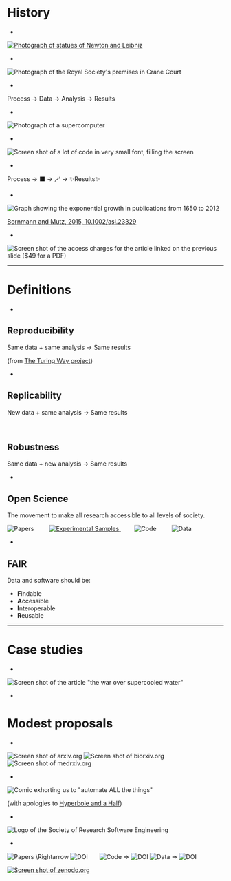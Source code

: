 # History

-

[![Photograph of statues of Newton and Leibniz](./images/newton_leibniz.jpg) <!-- .element: width="1000px" -->](https://commons.wikimedia.org/wiki/File:Statues_of_Isaac_Newton_and_Gottfried_Leibniz.jpg)

-

![Photograph of the Royal Society's premises in Crane Court](./images/rs.jpg) <!-- .element: width="700px" -->

-

Process $\rightarrow$ Data $\rightarrow$ Analysis $\rightarrow$ Results

-

![Photograph of a supercomputer](./images/supercomputer.jpg) <!-- .element: width="1200px" -->

-

![Screen shot of a lot of code in very small font, filling the screen](./images/lots_of_code.png) <!-- .element: width="1800px" -->

-

Process $\rightarrow$ ⬛ $\rightarrow$ 🪄 $\rightarrow$ ✨Results✨

-

![Graph showing the exponential growth in publications from 1650 to 2012](./images/publications.png) <!-- .element: width="800px" -->

[Bornmann and  Mutz, 2015, 10.1002/asi.23329](https://doi.org/10.1002/asi.23329)

-

![Screen shot of the access charges for the article linked on the previous slide ($49 for a PDF)](./images/access_charges.png)<!-- .element: width="700px" -->

---

# Definitions

-

## Reproducibility

<span class="fragment fade-in" data-fragment-index="1">Same data</span>
<span class="fragment fade-in" data-fragment-index="2">$+$ same analysis</span>
<span class="fragment fade-in" data-fragment-index="3">$\rightarrow$ Same results</span>

<span class="fragment fade-in" data-fragment-index="4">(from [The Turing Way project](https://the-turing-way.netlify.app/reproducible-research/overview/overview-definitions.html))</span>

-

## Replicability

New data $+$ same analysis $\rightarrow$ Same results

<br>

## Robustness

Same data $+$ new analysis $\rightarrow$ Same results

-

## Open Science

The movement to make all research accessible to all levels of society.

![Papers](images/paper.jpg) <!-- .element width="200px" -->&nbsp;&nbsp;&nbsp;&nbsp;&nbsp;&nbsp;&nbsp;
[![Experimental Samples](images/test_tube.jpg) <!-- .element width="200px" -->](https://www.publicdomainpictures.net/en/view-image.php?image=302908&picture=filling-up-the-test-tube)&nbsp;&nbsp;&nbsp;&nbsp;&nbsp;&nbsp;&nbsp;
![Code](images/photo_of_code.jpg) <!-- .element width="200px" --> &nbsp;&nbsp;&nbsp;&nbsp;&nbsp;&nbsp;&nbsp; ![Data](images/photo_of_data.jpg) <!-- .element width="200px" -->

-

## FAIR

Data and software should be:

 * **F**indable
 * **A**ccessible
 * **I**nteroperable
 * **R**eusable

---

# Case studies

-

![Screen shot of the article "the war over supercooled water"](./images/supercooled-water.png) <!-- .element width="1000px" -->

-

# Modest proposals

-

![Screen shot of arxiv.org](./images/arxiv.png) <!-- .element width="400px" --> ![Screen shot of biorxiv.org](./images/biorxiv.png) <!-- .element width="400px" --> ![Screen shot of medrxiv.org](./images/medrxiv.png) <!-- .element width="400px" -->

-

![Comic exhorting us to "automate ALL the things"](./images/automate.png)

(with apologies to [Hyperbole and a Half](https://hyperboleandahalf.blogspot.com))

-

![Logo of the Society of Research Software Engineering](./images/socrse.png) <!-- TODO: is there a society of data stewards?? -->

-

![Papers](./images/paper.jpg) <!-- .element width="100px" --> \Rightarrow ![DOI](./images/doi.png) &nbsp;&nbsp;&nbsp;&nbsp;&nbsp;
![Code](./images/photo_of_code.jpg) <!-- .element width="100px" --> <span class="fragment fade-in" data-fragment-index="1">$\Rightarrow$ ![DOI](./images/doi.png)</span>
![Data](./images/photo_of_data.jpg) <!-- .element width="100px" --> <span class="fragment fade-in" data-fragment-index="1">$\Rightarrow$ ![DOI](./images/doi.png)</span>

[![Screen shot of zenodo.org](./images/zenodo.png)](https://zenodo.org) <!-- .element class="fragment fade-in" data-fragment-index="2" -->
<!-- TODO -->
